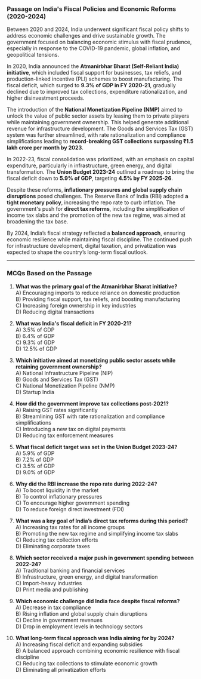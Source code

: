 ### **Passage on India's Fiscal Policies and Economic Reforms (2020-2024)**  

Between 2020 and 2024, India underwent significant fiscal policy shifts to address economic challenges and drive sustainable growth. The government focused on balancing economic stimulus with fiscal prudence, especially in response to the COVID-19 pandemic, global inflation, and geopolitical tensions.  

In 2020, India announced the **Atmanirbhar Bharat (Self-Reliant India) initiative**, which included fiscal support for businesses, tax reliefs, and production-linked incentive (PLI) schemes to boost manufacturing. The fiscal deficit, which surged to **9.3% of GDP in FY 2020-21**, gradually declined due to improved tax collections, expenditure rationalization, and higher disinvestment proceeds.  

The introduction of the **National Monetization Pipeline (NMP)** aimed to unlock the value of public sector assets by leasing them to private players while maintaining government ownership. This helped generate additional revenue for infrastructure development. The Goods and Services Tax (GST) system was further streamlined, with rate rationalization and compliance simplifications leading to **record-breaking GST collections surpassing ₹1.5 lakh crore per month by 2023**.  

In 2022-23, fiscal consolidation was prioritized, with an emphasis on capital expenditure, particularly in infrastructure, green energy, and digital transformation. The **Union Budget 2023-24** outlined a roadmap to bring the fiscal deficit down to **5.9% of GDP**, targeting **4.5% by FY 2025-26**.  

Despite these reforms, **inflationary pressures and global supply chain disruptions** posed challenges. The Reserve Bank of India (RBI) adopted **a tight monetary policy**, increasing the repo rate to curb inflation. The government's push for **direct tax reforms**, including the simplification of income tax slabs and the promotion of the new tax regime, was aimed at broadening the tax base.  

By 2024, India’s fiscal strategy reflected a **balanced approach**, ensuring economic resilience while maintaining fiscal discipline. The continued push for infrastructure development, digital taxation, and privatization was expected to shape the country’s long-term fiscal outlook.  

---

### **MCQs Based on the Passage**  

1. **What was the primary goal of the Atmanirbhar Bharat initiative?**  
   A) Encouraging imports to reduce reliance on domestic production  
   B) Providing fiscal support, tax reliefs, and boosting manufacturing  
   C) Increasing foreign ownership in key industries  
   D) Reducing digital transactions  

2. **What was India's fiscal deficit in FY 2020-21?**  
   A) 3.5% of GDP  
   B) 6.4% of GDP  
   C) 9.3% of GDP  
   D) 12.5% of GDP  

3. **Which initiative aimed at monetizing public sector assets while retaining government ownership?**  
   A) National Infrastructure Pipeline (NIP)  
   B) Goods and Services Tax (GST)  
   C) National Monetization Pipeline (NMP)  
   D) Startup India  

4. **How did the government improve tax collections post-2021?**  
   A) Raising GST rates significantly  
   B) Streamlining GST with rate rationalization and compliance simplifications  
   C) Introducing a new tax on digital payments  
   D) Reducing tax enforcement measures  

5. **What fiscal deficit target was set in the Union Budget 2023-24?**  
   A) 5.9% of GDP  
   B) 7.2% of GDP  
   C) 3.5% of GDP  
   D) 9.0% of GDP  

6. **Why did the RBI increase the repo rate during 2022-24?**  
   A) To boost liquidity in the market  
   B) To control inflationary pressures  
   C) To encourage higher government spending  
   D) To reduce foreign direct investment (FDI)  

7. **What was a key goal of India’s direct tax reforms during this period?**  
   A) Increasing tax rates for all income groups  
   B) Promoting the new tax regime and simplifying income tax slabs  
   C) Reducing tax collection efforts  
   D) Eliminating corporate taxes  

8. **Which sector received a major push in government spending between 2022-24?**  
   A) Traditional banking and financial services  
   B) Infrastructure, green energy, and digital transformation  
   C) Import-heavy industries  
   D) Print media and publishing  

9. **Which economic challenge did India face despite fiscal reforms?**  
   A) Decrease in tax compliance  
   B) Rising inflation and global supply chain disruptions  
   C) Decline in government revenues  
   D) Drop in employment levels in technology sectors  

10. **What long-term fiscal approach was India aiming for by 2024?**  
   A) Increasing fiscal deficit and expanding subsidies  
   B) A balanced approach combining economic resilience with fiscal discipline  
   C) Reducing tax collections to stimulate economic growth  
   D) Eliminating all privatization efforts  

